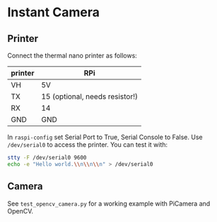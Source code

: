 # Instant Camera

## Printer

Connect the thermal nano printer as follows:

| printer | RPi    |
|---------|--------|
| VH      | 5V     |
| TX      | 15 (optional, needs resistor!) |
| RX      | 14     |
| GND     | GND    |

In `raspi-config` set Serial Port to True, Serial Console to False. Use `/dev/serial0` to access the printer. 
You can test it with:

```bash
stty -F /dev/serial0 9600 
echo -e "Hello world.\\n\\n\\n" > /dev/serial0
```

## Camera

See `test_opencv_camera.py` for a working example with PiCamera and OpenCV.

